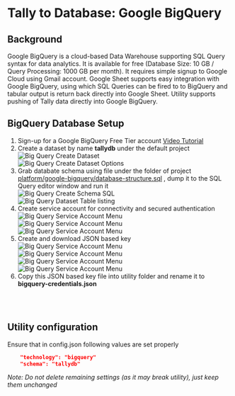 # Tally to Database: Google BigQuery

## Background
Google BigQuery is a cloud-based Data Warehouse supporting SQL Query syntax for data analytics. It is available for free (Database Size: 10 GB / Query Processing: 1000 GB per month). It requires simple signup to Google Cloud using Gmail account. Google Sheet supports easy integration with Google BigQuery, using which SQL Queries can be fired to to BigQuery and tabular output is return back directly into Google Sheet. Utility supports pushing of Tally data directly into Google BigQuery.

## BigQuery Database Setup
1. Sign-up for a Google BigQuery Free Tier account [Video Tutorial](https://www.youtube.com/watch?v=JLXLCv5nUCE)
1. Create a dataset by name **tallydb** under the default project<br>
![Big Query Create Dataset](https://excelkida.com/image/github/bigquery-create-dataset.png)<br>
![Big Query Create Dataset Options](https://excelkida.com/image/github/bigquery-create-dataset-options.png)
1. Grab databate schema using file under the folder of project [platform/google-bigquery/database-structure.sql](../platform/google-bigquery/database-structure.sql) , dump it to the SQL Query editor window and run it<br>
![Big Query Create Schema SQL](https://excelkida.com/image/github/bigquery-create-schema-sql.png)<br>
![Big Query Dataset Table listing](https://excelkida.com/image/github/bigquery-dataset-table-listing.png)
1. Create service account for connectivity and secured authentication<br>
![Big Query Service Account Menu](https://excelkida.com/image/github/bigquery-create-service-account-menu.png)<br>
![Big Query Service Account Menu](https://excelkida.com/image/github/bigquery-service-account-01.png)<br>
![Big Query Service Account Menu](https://excelkida.com/image/github/bigquery-service-account-02.png)
1. Create and download JSON based key<br>
![Big Query Service Account Menu](https://excelkida.com/image/github/bigquery-service-account-keys-01.png)<br>
![Big Query Service Account Menu](https://excelkida.com/image/github/bigquery-service-account-keys-02.png)<br>
![Big Query Service Account Menu](https://excelkida.com/image/github/bigquery-service-account-keys-03.png)<br>
![Big Query Service Account Menu](https://excelkida.com/image/github/bigquery-service-account-keys-04.png)
1. Copy this JSON based key file into utility folder and rename it to **bigquery-credentials.json**

<br><br>

## Utility configuration
Ensure that in config.json following values are set properly
```json
    "technology": "bigquery"
    "schema": "tallydb"
```
*Note: Do not delete remaining settings (as it may break utility), just keep them unchanged*